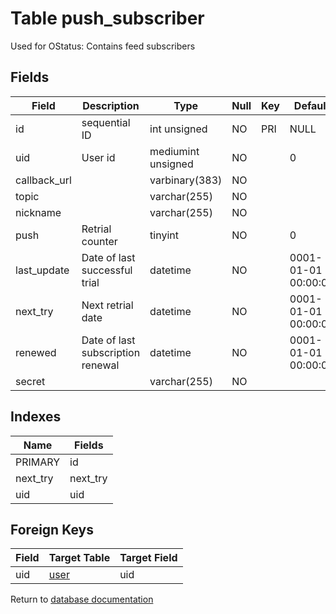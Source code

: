 Table push_subscriber
===========

Used for OStatus: Contains feed subscribers

Fields
------

| Field        | Description                       | Type               | Null | Key | Default             | Extra          |
| ------------ | --------------------------------- | ------------------ | ---- | --- | ------------------- | -------------- |
| id           | sequential ID                     | int unsigned       | NO   | PRI | NULL                | auto_increment |
| uid          | User id                           | mediumint unsigned | NO   |     | 0                   |                |
| callback_url |                                   | varbinary(383)     | NO   |     |                     |                |
| topic        |                                   | varchar(255)       | NO   |     |                     |                |
| nickname     |                                   | varchar(255)       | NO   |     |                     |                |
| push         | Retrial counter                   | tinyint            | NO   |     | 0                   |                |
| last_update  | Date of last successful trial     | datetime           | NO   |     | 0001-01-01 00:00:00 |                |
| next_try     | Next retrial date                 | datetime           | NO   |     | 0001-01-01 00:00:00 |                |
| renewed      | Date of last subscription renewal | datetime           | NO   |     | 0001-01-01 00:00:00 |                |
| secret       |                                   | varchar(255)       | NO   |     |                     |                |

Indexes
------------

| Name     | Fields   |
| -------- | -------- |
| PRIMARY  | id       |
| next_try | next_try |
| uid      | uid      |

Foreign Keys
------------

| Field | Target Table | Target Field |
|-------|--------------|--------------|
| uid | [user](help/database/db_user) | uid |

Return to [database documentation](help/database)
